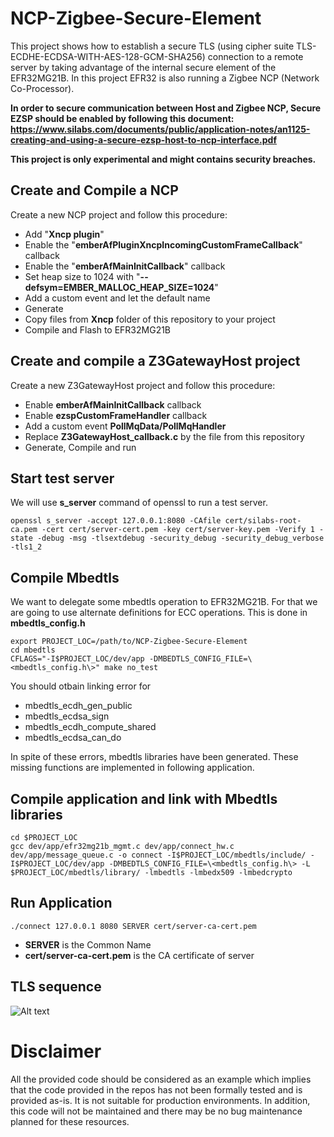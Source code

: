 # NCP-Zigbee-Secure-Element

This project shows how to establish a secure TLS (using cipher suite TLS-ECDHE-ECDSA-WITH-AES-128-GCM-SHA256) connection to a remote server by taking advantage of the internal secure element of the EFR32MG21B. In this project EFR32 is also running a Zigbee NCP (Network Co-Processor).

**In order to secure communication between Host and Zigbee NCP, Secure EZSP should be enabled by following this document:
https://www.silabs.com/documents/public/application-notes/an1125-creating-and-using-a-secure-ezsp-host-to-ncp-interface.pdf**

**This project is only experimental and might contains security breaches.**

## Create and Compile a NCP

Create a new NCP project and follow this procedure:
* Add "**Xncp plugin**"
* Enable the "**emberAfPluginXncpIncomingCustomFrameCallback**" callback
* Enable the "**emberAfMainInitCallback**" callback
* Set heap size to 1024 with "**--defsym=EMBER_MALLOC_HEAP_SIZE=1024**"
* Add a custom event and let the default name
* Generate
* Copy files from **Xncp** folder of this repository to your project 
* Compile and Flash to EFR32MG21B

## Create and compile a Z3GatewayHost project

Create a new Z3GatewayHost project and follow this procedure:

* Enable **emberAfMainInitCallback** callback
* Enable **ezspCustomFrameHandler** callback
* Add a custom event **PollMqData/PollMqHandler**
* Replace **Z3GatewayHost_callback.c** by the file from this repository
* Generate, Compile and run 
 
## Start test server

We will use **s_server** command of openssl to run a test server.

```
openssl s_server -accept 127.0.0.1:8080 -CAfile cert/silabs-root-ca.pem -cert cert/server-cert.pem -key cert/server-key.pem -Verify 1 -state -debug -msg -tlsextdebug -security_debug -security_debug_verbose -tls1_2
```

## Compile Mbedtls

We want to delegate some mbedtls operation to EFR32MG21B. For that we are going to use alternate definitions for ECC operations. This is done in **mbedtls_config.h**

```
export PROJECT_LOC=/path/to/NCP-Zigbee-Secure-Element
cd mbedtls
CFLAGS="-I$PROJECT_LOC/dev/app -DMBEDTLS_CONFIG_FILE=\<mbedtls_config.h\>" make no_test
```
You should otbain linking error for
* mbedtls_ecdh_gen_public 
* mbedtls_ecdsa_sign 
* mbedtls_ecdh_compute_shared 
* mbedtls_ecdsa_can_do

In spite of these errors, mbedtls libraries have been generated. These missing functions are implemented in following application.

## Compile application and link with Mbedtls libraries 

```
cd $PROJECT_LOC
gcc dev/app/efr32mg21b_mgmt.c dev/app/connect_hw.c dev/app/message_queue.c -o connect -I$PROJECT_LOC/mbedtls/include/ -I$PROJECT_LOC/dev/app -DMBEDTLS_CONFIG_FILE=\<mbedtls_config.h\> -L $PROJECT_LOC/mbedtls/library/ -lmbedtls -lmbedx509 -lmbedcrypto
```

## Run Application

```
./connect 127.0.0.1 8080 SERVER cert/server-ca-cert.pem
```
* **SERVER** is the Common Name
* **cert/server-ca-cert.pem** is the CA certificate of server

## TLS sequence

![Alt text](tls.jpg?raw=true "Optional Title")

# Disclaimer
All the provided code should be considered as an example which implies that the code provided in the repos has not been formally tested and is provided as-is. It is not suitable for production environments. In addition, this code will not be maintained and there may be no bug maintenance planned for these resources. 
